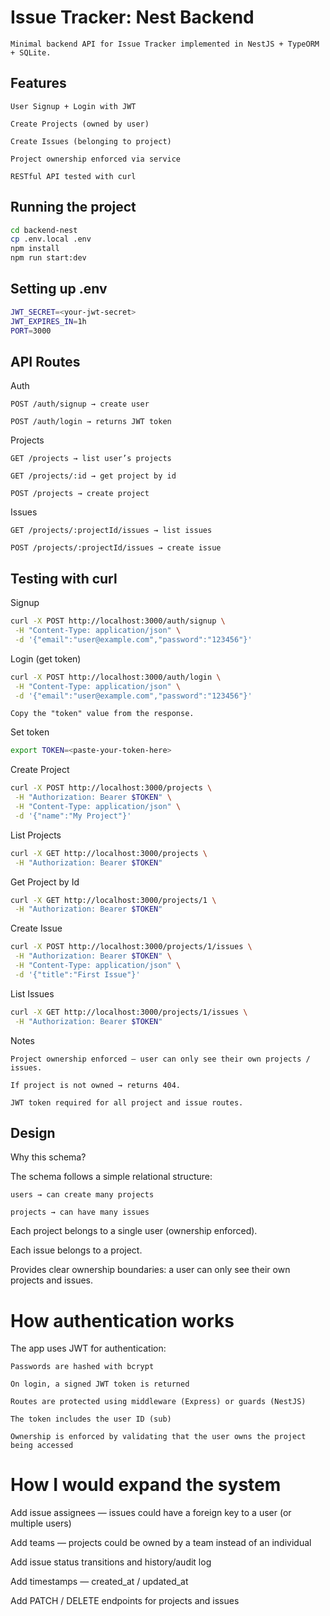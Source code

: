 # Issue Tracker: Nest Backend

    Minimal backend API for Issue Tracker implemented in NestJS + TypeORM + SQLite.

## Features

    User Signup + Login with JWT

    Create Projects (owned by user)

    Create Issues (belonging to project)

    Project ownership enforced via service

    RESTful API tested with curl

## Running the project

```bash
cd backend-nest
cp .env.local .env
npm install
npm run start:dev
```

## Setting up .env

```bash
JWT_SECRET=<your-jwt-secret>
JWT_EXPIRES_IN=1h
PORT=3000
```

## API Routes

Auth

    POST /auth/signup → create user

    POST /auth/login → returns JWT token

Projects

    GET /projects → list user’s projects

    GET /projects/:id → get project by id

    POST /projects → create project

Issues

    GET /projects/:projectId/issues → list issues

    POST /projects/:projectId/issues → create issue

## Testing with curl

Signup

```bash
curl -X POST http://localhost:3000/auth/signup \
 -H "Content-Type: application/json" \
 -d '{"email":"user@example.com","password":"123456"}'
```

Login (get token)

```bash
curl -X POST http://localhost:3000/auth/login \
 -H "Content-Type: application/json" \
 -d '{"email":"user@example.com","password":"123456"}'
```

    Copy the "token" value from the response.

Set token

```bash
export TOKEN=<paste-your-token-here>
```

Create Project

```bash
curl -X POST http://localhost:3000/projects \
 -H "Authorization: Bearer $TOKEN" \
 -H "Content-Type: application/json" \
 -d '{"name":"My Project"}'
```

List Projects

```bash
curl -X GET http://localhost:3000/projects \
 -H "Authorization: Bearer $TOKEN"
```

Get Project by Id

```bash
curl -X GET http://localhost:3000/projects/1 \
 -H "Authorization: Bearer $TOKEN"
```

Create Issue

```bash
curl -X POST http://localhost:3000/projects/1/issues \
 -H "Authorization: Bearer $TOKEN" \
 -H "Content-Type: application/json" \
 -d '{"title":"First Issue"}'
```

List Issues

```bash
curl -X GET http://localhost:3000/projects/1/issues \
 -H "Authorization: Bearer $TOKEN"
```

Notes

    Project ownership enforced — user can only see their own projects / issues.

    If project is not owned → returns 404.

    JWT token required for all project and issue routes.

## Design

Why this schema?

The schema follows a simple relational structure:

    users → can create many projects

    projects → can have many issues

Each project belongs to a single user (ownership enforced).

Each issue belongs to a project.

Provides clear ownership boundaries: a user can only see their own projects and issues.

# How authentication works

The app uses JWT for authentication:

    Passwords are hashed with bcrypt

    On login, a signed JWT token is returned

    Routes are protected using middleware (Express) or guards (NestJS)

    The token includes the user ID (sub)

    Ownership is enforced by validating that the user owns the project being accessed

# How I would expand the system

Add issue assignees — issues could have a foreign key to a user (or multiple users)

Add teams — projects could be owned by a team instead of an individual

Add issue status transitions and history/audit log

Add timestamps — created_at / updated_at

Add PATCH / DELETE endpoints for projects and issues
